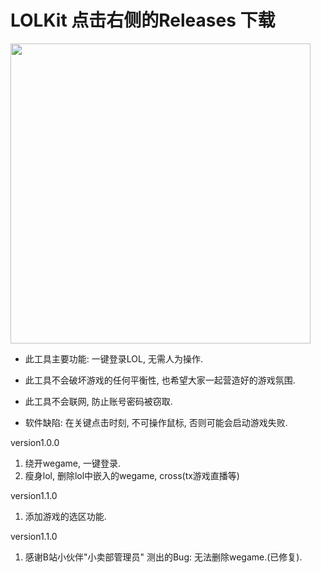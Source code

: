 # LOLKit 点击右侧的Releases 下载

<img src="https://user-images.githubusercontent.com/63570520/189471527-e1c7f68b-a56b-4247-9bc1-729e878f4109.png" width="480px">
 
* 此工具主要功能: 一键登录LOL, 无需人为操作.
 
* 此工具不会破坏游戏的任何平衡性, 也希望大家一起营造好的游戏氛围.

* 此工具不会联网, 防止账号密码被窃取.

* 软件缺陷: 在关键点击时刻, 不可操作鼠标, 否则可能会启动游戏失败.

version1.0.0
1. 绕开wegame, 一键登录.
2. 瘦身lol, 删除lol中嵌入的wegame, cross(tx游戏直播等)

version1.1.0
1. 添加游戏的选区功能. 

version1.1.0
1. 感谢B站小伙伴"小卖部管理员" 测出的Bug: 无法删除wegame.(已修复).
